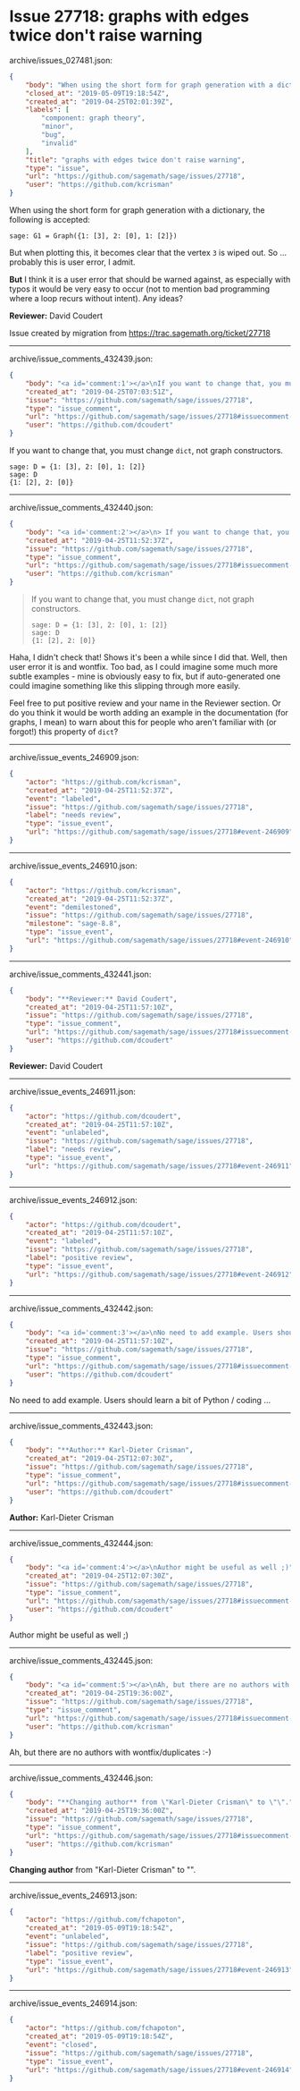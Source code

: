 # Issue 27718: graphs with edges twice don't raise warning

archive/issues_027481.json:
```json
{
    "body": "When using the short form for graph generation with a dictionary, the following is accepted:\n\n```\nsage: G1 = Graph({1: [3], 2: [0], 1: [2]})\n```\n\nBut when plotting this, it becomes clear that the vertex `3` is wiped out.  So ... probably this is user error, I admit.\n\n**But** I think it is a user error that should be warned against, as especially with typos it would be very easy to occur (not to mention bad programming where a loop recurs without intent).  Any ideas?\n\n**Reviewer:** David Coudert\n\nIssue created by migration from https://trac.sagemath.org/ticket/27718\n\n",
    "closed_at": "2019-05-09T19:18:54Z",
    "created_at": "2019-04-25T02:01:39Z",
    "labels": [
        "component: graph theory",
        "minor",
        "bug",
        "invalid"
    ],
    "title": "graphs with edges twice don't raise warning",
    "type": "issue",
    "url": "https://github.com/sagemath/sage/issues/27718",
    "user": "https://github.com/kcrisman"
}
```
When using the short form for graph generation with a dictionary, the following is accepted:

```
sage: G1 = Graph({1: [3], 2: [0], 1: [2]})
```

But when plotting this, it becomes clear that the vertex `3` is wiped out.  So ... probably this is user error, I admit.

**But** I think it is a user error that should be warned against, as especially with typos it would be very easy to occur (not to mention bad programming where a loop recurs without intent).  Any ideas?

**Reviewer:** David Coudert

Issue created by migration from https://trac.sagemath.org/ticket/27718





---

archive/issue_comments_432439.json:
```json
{
    "body": "<a id='comment:1'></a>\nIf you want to change that, you must change `dict`, not graph constructors.\n\n```\nsage: D = {1: [3], 2: [0], 1: [2]}\nsage: D\n{1: [2], 2: [0]}\n```",
    "created_at": "2019-04-25T07:03:51Z",
    "issue": "https://github.com/sagemath/sage/issues/27718",
    "type": "issue_comment",
    "url": "https://github.com/sagemath/sage/issues/27718#issuecomment-432439",
    "user": "https://github.com/dcoudert"
}
```

<a id='comment:1'></a>
If you want to change that, you must change `dict`, not graph constructors.

```
sage: D = {1: [3], 2: [0], 1: [2]}
sage: D
{1: [2], 2: [0]}
```



---

archive/issue_comments_432440.json:
```json
{
    "body": "<a id='comment:2'></a>\n> If you want to change that, you must change `dict`, not graph constructors.\n> \n> ```\n> sage: D = {1: [3], 2: [0], 1: [2]}\n> sage: D\n> {1: [2], 2: [0]}\n> ```\n\nHaha, I didn't check that!  Shows it's been a while since I did that.  Well, then user error it is and wontfix.  Too bad, as I could imagine some much more subtle examples - mine is obviously easy to fix, but if auto-generated one could imagine something like this slipping through more easily.\n\nFeel free to put positive review and your name in the Reviewer section.  Or do you think it would be worth adding an example in the documentation (for graphs, I mean) to warn about this for people who aren't familiar with (or forgot!) this property of `dict`?",
    "created_at": "2019-04-25T11:52:37Z",
    "issue": "https://github.com/sagemath/sage/issues/27718",
    "type": "issue_comment",
    "url": "https://github.com/sagemath/sage/issues/27718#issuecomment-432440",
    "user": "https://github.com/kcrisman"
}
```

<a id='comment:2'></a>
> If you want to change that, you must change `dict`, not graph constructors.
> 
> ```
> sage: D = {1: [3], 2: [0], 1: [2]}
> sage: D
> {1: [2], 2: [0]}
> ```

Haha, I didn't check that!  Shows it's been a while since I did that.  Well, then user error it is and wontfix.  Too bad, as I could imagine some much more subtle examples - mine is obviously easy to fix, but if auto-generated one could imagine something like this slipping through more easily.

Feel free to put positive review and your name in the Reviewer section.  Or do you think it would be worth adding an example in the documentation (for graphs, I mean) to warn about this for people who aren't familiar with (or forgot!) this property of `dict`?



---

archive/issue_events_246909.json:
```json
{
    "actor": "https://github.com/kcrisman",
    "created_at": "2019-04-25T11:52:37Z",
    "event": "labeled",
    "issue": "https://github.com/sagemath/sage/issues/27718",
    "label": "needs review",
    "type": "issue_event",
    "url": "https://github.com/sagemath/sage/issues/27718#event-246909"
}
```



---

archive/issue_events_246910.json:
```json
{
    "actor": "https://github.com/kcrisman",
    "created_at": "2019-04-25T11:52:37Z",
    "event": "demilestoned",
    "issue": "https://github.com/sagemath/sage/issues/27718",
    "milestone": "sage-8.8",
    "type": "issue_event",
    "url": "https://github.com/sagemath/sage/issues/27718#event-246910"
}
```



---

archive/issue_comments_432441.json:
```json
{
    "body": "**Reviewer:** David Coudert",
    "created_at": "2019-04-25T11:57:10Z",
    "issue": "https://github.com/sagemath/sage/issues/27718",
    "type": "issue_comment",
    "url": "https://github.com/sagemath/sage/issues/27718#issuecomment-432441",
    "user": "https://github.com/dcoudert"
}
```

**Reviewer:** David Coudert



---

archive/issue_events_246911.json:
```json
{
    "actor": "https://github.com/dcoudert",
    "created_at": "2019-04-25T11:57:10Z",
    "event": "unlabeled",
    "issue": "https://github.com/sagemath/sage/issues/27718",
    "label": "needs review",
    "type": "issue_event",
    "url": "https://github.com/sagemath/sage/issues/27718#event-246911"
}
```



---

archive/issue_events_246912.json:
```json
{
    "actor": "https://github.com/dcoudert",
    "created_at": "2019-04-25T11:57:10Z",
    "event": "labeled",
    "issue": "https://github.com/sagemath/sage/issues/27718",
    "label": "positive review",
    "type": "issue_event",
    "url": "https://github.com/sagemath/sage/issues/27718#event-246912"
}
```



---

archive/issue_comments_432442.json:
```json
{
    "body": "<a id='comment:3'></a>\nNo need to add example. Users should learn a bit of Python / coding ...",
    "created_at": "2019-04-25T11:57:10Z",
    "issue": "https://github.com/sagemath/sage/issues/27718",
    "type": "issue_comment",
    "url": "https://github.com/sagemath/sage/issues/27718#issuecomment-432442",
    "user": "https://github.com/dcoudert"
}
```

<a id='comment:3'></a>
No need to add example. Users should learn a bit of Python / coding ...



---

archive/issue_comments_432443.json:
```json
{
    "body": "**Author:** Karl-Dieter Crisman",
    "created_at": "2019-04-25T12:07:30Z",
    "issue": "https://github.com/sagemath/sage/issues/27718",
    "type": "issue_comment",
    "url": "https://github.com/sagemath/sage/issues/27718#issuecomment-432443",
    "user": "https://github.com/dcoudert"
}
```

**Author:** Karl-Dieter Crisman



---

archive/issue_comments_432444.json:
```json
{
    "body": "<a id='comment:4'></a>\nAuthor might be useful as well ;)",
    "created_at": "2019-04-25T12:07:30Z",
    "issue": "https://github.com/sagemath/sage/issues/27718",
    "type": "issue_comment",
    "url": "https://github.com/sagemath/sage/issues/27718#issuecomment-432444",
    "user": "https://github.com/dcoudert"
}
```

<a id='comment:4'></a>
Author might be useful as well ;)



---

archive/issue_comments_432445.json:
```json
{
    "body": "<a id='comment:5'></a>\nAh, but there are no authors with wontfix/duplicates :-)",
    "created_at": "2019-04-25T19:36:00Z",
    "issue": "https://github.com/sagemath/sage/issues/27718",
    "type": "issue_comment",
    "url": "https://github.com/sagemath/sage/issues/27718#issuecomment-432445",
    "user": "https://github.com/kcrisman"
}
```

<a id='comment:5'></a>
Ah, but there are no authors with wontfix/duplicates :-)



---

archive/issue_comments_432446.json:
```json
{
    "body": "**Changing author** from \"Karl-Dieter Crisman\" to \"\".",
    "created_at": "2019-04-25T19:36:00Z",
    "issue": "https://github.com/sagemath/sage/issues/27718",
    "type": "issue_comment",
    "url": "https://github.com/sagemath/sage/issues/27718#issuecomment-432446",
    "user": "https://github.com/kcrisman"
}
```

**Changing author** from "Karl-Dieter Crisman" to "".



---

archive/issue_events_246913.json:
```json
{
    "actor": "https://github.com/fchapoton",
    "created_at": "2019-05-09T19:18:54Z",
    "event": "unlabeled",
    "issue": "https://github.com/sagemath/sage/issues/27718",
    "label": "positive review",
    "type": "issue_event",
    "url": "https://github.com/sagemath/sage/issues/27718#event-246913"
}
```



---

archive/issue_events_246914.json:
```json
{
    "actor": "https://github.com/fchapoton",
    "created_at": "2019-05-09T19:18:54Z",
    "event": "closed",
    "issue": "https://github.com/sagemath/sage/issues/27718",
    "type": "issue_event",
    "url": "https://github.com/sagemath/sage/issues/27718#event-246914"
}
```
